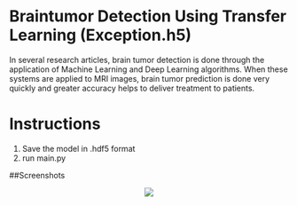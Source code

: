 # Braintumor Detection Using Transfer Learning (Exception.h5)

In several research articles, brain tumor detection is done through the application of Machine Learning and Deep Learning algorithms. 
When these systems are applied to MRI images, brain tumor prediction is done very quickly and greater accuracy helps to deliver treatment to patients.

# Instructions
1) Save the model in .hdf5 format
2) run main.py

##Screenshots
<center><img src="Brain Tumor Prediction - Personal - Microsoft​ Edge 29-01-2023 20_32_24.png"></center>
